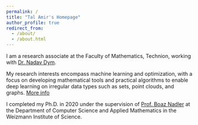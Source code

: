 ```yaml
---
permalink: /
title: "Tal Amir's Homepage"
author_profile: true
redirect_from: 
  - /about/
  - /about.html
---
```


I am a research associate at the Faculty of Mathematics, Technion, working with [Dr. Nadav Dym](https://nadavdym.github.io).

My research interests encompass machine learning and optimization, with a focus on developing mathematical tools and practical algorithms to enable deep learning on irregular data types such as sets, point clouds, and graphs. [More info](https://tal-amir.github.io/research/)

I completed my Ph.D. in 2020 under the supervision of [Prof. Boaz Nadler](https://www.weizmann.ac.il/math/Nadler/home) at the Department of Computer Science and Applied Mathematics in the Weizmann Institute of Science.

<p align="center">
<a href="https://www.instagram.com/katia.ansky/">
<img src="https://tal-amir.github.io/files/explain.gif" alt="" title="&quot;I can explain everything.&quot;" />
  </a>
</p>

